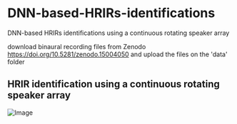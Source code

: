# DNN-based-HRIRs-identifications
DNN-based HRIRs identifications using a continuous rotating speaker array

download binaural recording files from Zenodo
https://doi.org/10.5281/zenodo.15004050
and upload the files on the 'data' folder

## HRIR identification using a continuous rotating speaker array
![Image](https://github.com/user-attachments/assets/b2931950-27e6-4ed6-917a-97a8dcfb7dbf)
